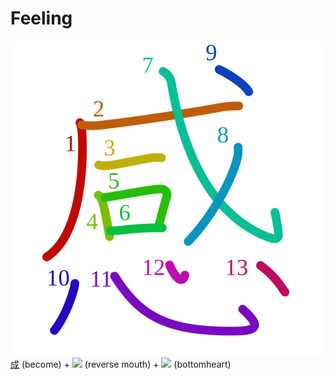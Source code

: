 # Feeling
![611f](Kanji/kanji-colorize/611f.svg)
[成](Kanji/kanji-dict/成.md) (become) + ![](http://www.kanjidamage.com/assets/radsmall/hitler-310052ee84db72ba0a34c551afbcdd9c8908fb1aa9604dd98a30f043a7934808.jpg) (reverse mouth) + ![](http://www.kanjidamage.com/assets/radsmall/heartbottom-9e56e0a0233a18e46572cd863b74559bcd8b77d7b5b1bbbed4af2b91f061d5ba.jpg) (bottomheart)